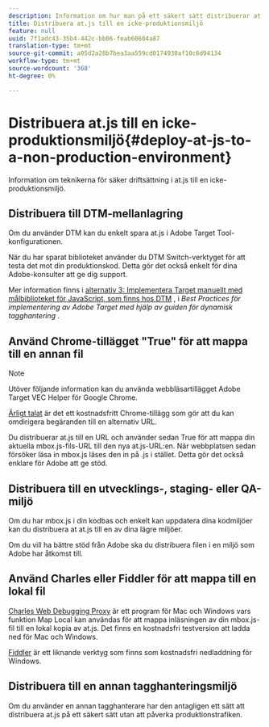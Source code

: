 ```yaml
---
description: Information om hur man på ett säkert sätt distribuerar at.js till en icke-produktionsmiljö.
title: Distribuera at.js till en icke-produktionsmiljö
feature: null
uuid: 7f1adc43-35b4-442c-bb06-feab60604a87
translation-type: tm+mt
source-git-commit: a05d2a28b7bea3aa559cd0174930af10c6d94134
workflow-type: tm+mt
source-wordcount: '368'
ht-degree: 0%

---
```



# Distribuera at.js till en icke-produktionsmiljö{#deploy-at-js-to-a-non-production-environment}

Information om teknikerna för säker driftsättning i at.js till en icke-produktionsmiljö.

## Distribuera till DTM-mellanlagring

Om du använder DTM kan du enkelt spara at.js i Adobe Target Tool-konfigurationen.

När du har sparat biblioteket använder du DTM Switch-verktyget för att testa det mot din produktionskod. Detta gör det också enkelt för dina Adobe-konsulter att ge dig support.

Mer information finns i [alternativ 3: Implementera Target manuellt med målbiblioteket för JavaScript, som finns hos DTM](https://experienceleague.adobe.com/docs/dtm/implementing/target/add-target/t-implementing-target-manually-js-hosted-dtm.html) , i *Best Practices för implementering av Adobe Target med hjälp av guiden för dynamisk tagghantering* .

## Använd Chrome-tillägget &quot;True&quot; för att mappa till en annan fil

>[!NOTE]
>
>Utöver följande information kan du använda webbläsartillägget [](/help/c-experiences/c-visual-experience-composer/r-troubleshoot-composer/vec-helper-browser-extension.md) Adobe Target VEC Helper för Google Chrome.

[Ärligt talat](https://chrome.google.com/webstore/detail/requestly/mdnleldcmiljblolnjhpnblkcekpdkpa?hl=en) är det ett kostnadsfritt Chrome-tillägg som gör att du kan omdirigera begäranden till en alternativ URL.

Du distribuerar at.js till en URL och använder sedan True för att mappa din aktuella mbox.js-fils-URL till den nya at.js-URL:en. När webbplatsen sedan försöker läsa in mbox.js läses den in på .js i stället. Detta gör det också enklare för Adobe att ge stöd.

## Distribuera till en utvecklings-, staging- eller QA-miljö

Om du har mbox.js i din kodbas och enkelt kan uppdatera dina kodmiljöer kan du distribuera at at.js till en av dina lägre miljöer.

Om du vill ha bättre stöd från Adobe ska du distribuera filen i en miljö som Adobe har åtkomst till.

## Använd Charles eller Fiddler för att mappa till en lokal fil

[Charles Web Debugging Proxy](https://www.charlesproxy.com/) är ett program för Mac och Windows vars funktion Map Local kan användas för att mappa inläsningen av din mbox.js-fil till en lokal kopia av at.js. Det finns en kostnadsfri testversion att ladda ned för Mac och Windows.

[Fiddler](https://www.telerik.com/fiddler) är ett liknande verktyg som finns som kostnadsfri nedladdning för Windows.

## Distribuera till en annan tagghanteringsmiljö

Om du använder en annan tagghanterare har den antagligen ett sätt att distribuera at.js på ett säkert sätt utan att påverka produktionstrafiken.